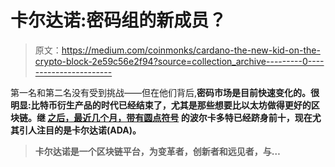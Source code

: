 # 卡尔达诺:密码组的新成员？

> 原文：<https://medium.com/coinmonks/cardano-the-new-kid-on-the-crypto-block-2e59c56e2f94?source=collection_archive---------0----------------------->

第一名和第二名没有受到挑战——但在他们背后,**密码市场是目前快速变化的**[](/coinmonks/what-has-happened-in-the-crypto-world-so-far-in-2021-f124f56e94ba)**。很明显:比特币衍生产品的时代已经结束了，尤其是那些想要比以太坊做得更好的区块链。**继** [**之后，最近几个月，带有圆点符号**](/coinmonks/is-polkadot-the-ethereum-killer-139116013a1d) **的波尔卡多特已经跻身前十，现在尤其引人注目的是卡尔达诺(ADA)**。**

> **卡尔达诺是一个区块链平台，为变革者，创新者和远见者，与…**